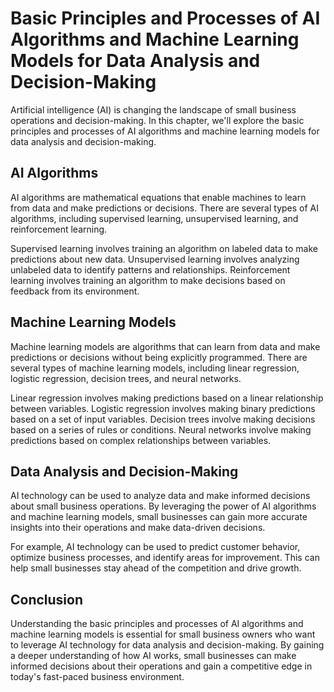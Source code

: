 Basic Principles and Processes of AI Algorithms and Machine Learning Models for Data Analysis and Decision-Making
============================================================================================================================================================================

Artificial intelligence (AI) is changing the landscape of small business operations and decision-making. In this chapter, we'll explore the basic principles and processes of AI algorithms and machine learning models for data analysis and decision-making.

AI Algorithms
-------------

AI algorithms are mathematical equations that enable machines to learn from data and make predictions or decisions. There are several types of AI algorithms, including supervised learning, unsupervised learning, and reinforcement learning.

Supervised learning involves training an algorithm on labeled data to make predictions about new data. Unsupervised learning involves analyzing unlabeled data to identify patterns and relationships. Reinforcement learning involves training an algorithm to make decisions based on feedback from its environment.

Machine Learning Models
-----------------------

Machine learning models are algorithms that can learn from data and make predictions or decisions without being explicitly programmed. There are several types of machine learning models, including linear regression, logistic regression, decision trees, and neural networks.

Linear regression involves making predictions based on a linear relationship between variables. Logistic regression involves making binary predictions based on a set of input variables. Decision trees involve making decisions based on a series of rules or conditions. Neural networks involve making predictions based on complex relationships between variables.

Data Analysis and Decision-Making
---------------------------------

AI technology can be used to analyze data and make informed decisions about small business operations. By leveraging the power of AI algorithms and machine learning models, small businesses can gain more accurate insights into their operations and make data-driven decisions.

For example, AI technology can be used to predict customer behavior, optimize business processes, and identify areas for improvement. This can help small businesses stay ahead of the competition and drive growth.

Conclusion
----------

Understanding the basic principles and processes of AI algorithms and machine learning models is essential for small business owners who want to leverage AI technology for data analysis and decision-making. By gaining a deeper understanding of how AI works, small businesses can make informed decisions about their operations and gain a competitive edge in today's fast-paced business environment.
